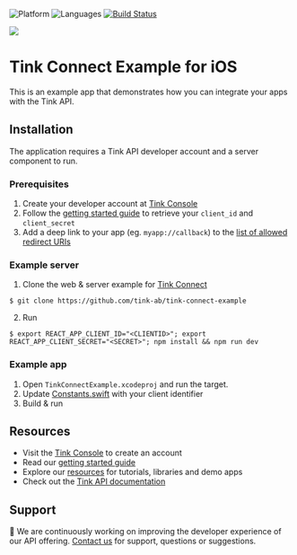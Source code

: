 ![Platform](https://img.shields.io/badge/platform-iOS-orange.svg)
![Languages](https://img.shields.io/badge/languages-swift-orange.svg)
[![Build Status](https://travis-ci.org/tink-ab/tink-connect-ios-example.svg?branch=master)](https://travis-ci.org/tink-ab/tink-connect-ios-example)

<img src=".github/TinkConnectExample.png" />

# Tink Connect Example for iOS

This is an example app that demonstrates how you can integrate your apps with the Tink API.

## Installation

The application requires a Tink API developer account and a server component to run.

### Prerequisites

1) Create your developer account at [Tink Console](https://console.tink.com)
2) Follow the [getting started guide](https://docs.tink.com/resources/getting-started/set-up-your-account) to retrieve your `client_id` and `client_secret`
3) Add a deep link to your app (eg. `myapp://callback`) to the [list of allowed redirect URIs](https://console.tink.com/apps)

### Example server

1) Clone the web & server example for [Tink Connect](https://github.com/tink-ab/tink-connect-example)

`$ git clone https://github.com/tink-ab/tink-connect-example`

2) Run

`$ export REACT_APP_CLIENT_ID="<CLIENTID>"; export REACT_APP_CLIENT_SECRET="<SECRET>"; npm install && npm run dev`

### Example app

1) Open `TinkConnectExample.xcodeproj` and run the target.
2) Update [Constants.swift](TinkConnectExample/Constants.swift#L6) with your client identifier
3) Build & run

## Resources

* Visit the [Tink Console](https://console.tink.com) to create an account
* Read our [getting started guide](https://docs.tink.com/resources/getting-started)
* Explore our [resources](https://docs.tink.com/resources/) for tutorials, libraries and demo apps
* Check out the [Tink API documentation](https://docs.tink.com/api)

## Support

👋 We are continuously working on improving the developer experience of our API offering. [Contact us](https://tinkab.atlassian.net/servicedesk/customer/portal/5) for support, questions or suggestions.

